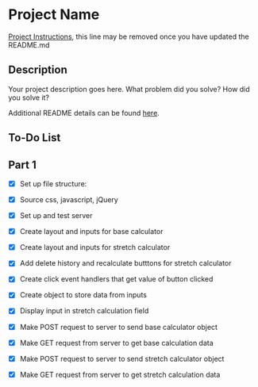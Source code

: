 # Project Name

[Project Instructions](./INSTRUCTIONS.md), this line may be removed once you have updated the README.md

## Description

Your project description goes here. What problem did you solve? How did you solve it?

Additional README details can be found [here](https://github.com/PrimeAcademy/readme-template/blob/master/README.md).

## To-Do List

## Part 1
- [X] Set up file structure:
- [X] Source css, javascript, jQuery
- [X] Set up and test server

- [X] Create layout and inputs for base calculator
- [X] Create layout and inputs for stretch calculator
- [X] Add delete history and recalculate butttons for stretch calculator

- [X] Create click event handlers that get value of button clicked
- [X] Create object to store data from inputs
- [X] Display input in stretch calculation field

- [X] Make POST request to server to send base calculator object
- [X] Make GET request from server to get base calculation data
- [X] Make POST request to server to send stretch calculator object
- [X] Make GET request from server to get stretch calculation data




